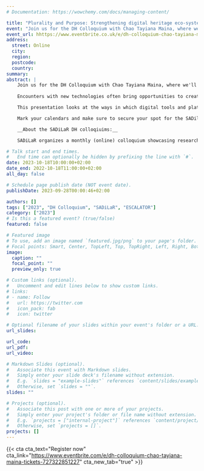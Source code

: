 ```yaml
---
# Documentation: https://wowchemy.com/docs/managing-content/

title: "Plurality and Purpose: Strengthening digital heritage eco-systems in Africa's museum sector"
event: "Join us for the DH Colloquium with Chao Tayiana Maina, where we'll dive into exciting discussions on new technologie."
event_url: hhttps://www.eventbrite.co.uk/e/dh-colloquium-chao-tayiana-maina-tickets-727322851227
address:
  street: Online
  city:
  region:
  postcode:
  country:
summary: 
abstract: |
    Join us for the DH Colloquium with Chao Tayiana Maina, where we'll dive into exciting discussions on new technologies—don't miss it!    
    
    Encounters with new technologies often bring opportunities to create new narratives, but they also bear the potential to entrench existing ones that have prioritized certain perspectives in place of others. 

    This presentation looks at the ways in which digital tools and platforms are currently being used within the museum sector across different African countries. What challenges do these platforms present and how do they allow practitioners to subvert entrenched ideologies? Most importantly, it looks at the implementation of these technologies and questions what is needed to successfully scale, implement and support a growing ecosystem of digital cultural practitioners in the region.

    Mark your calendars and make sure to secure your spot for the SADilaR DH Colloquium. Stay tuned for further updates and details on how to join this exciting online event.

    __About the SADiLaR DH colloqiuims:__

    SADiLaR organizes a monthly (online) colloquium showcasing research related to digital humanities. Each month a speaker will present their work in the area of digital humanities.

# Talk start and end times.
#   End time can optionally be hidden by prefixing the line with `#`.
date: 2023-10-18T10:00:00+02:00
date_end: 2022-10-18T11:00:00+02:00
all_day: false

# Schedule page publish date (NOT event date).
publishDate: 2023-09-28T00:00:46+02:00

authors: []
tags: ["2023", "DH Colloquium", "SADiLaR", "ESCALATOR"]
category: ["2023"]
# Is this a featured event? (true/false)
featured: false

# Featured image
# To use, add an image named `featured.jpg/png` to your page's folder. 
# Focal points: Smart, Center, TopLeft, Top, TopRight, Left, Right, BottomLeft, Bottom, BottomRight.
image:
  caption: ""
  focal_point: ""
  preview_only: true

# Custom links (optional).
#   Uncomment and edit lines below to show custom links.
# links:
# - name: Follow
#   url: https://twitter.com
#   icon_pack: fab
#   icon: twitter

# Optional filename of your slides within your event's folder or a URL.
url_slides:

url_code:
url_pdf:
url_video:

# Markdown Slides (optional).
#   Associate this event with Markdown slides.
#   Simply enter your slide deck's filename without extension.
#   E.g. `slides = "example-slides"` references `content/slides/example-slides.md`.
#   Otherwise, set `slides = ""`.
slides: ""

# Projects (optional).
#   Associate this post with one or more of your projects.
#   Simply enter your project's folder or file name without extension.
#   E.g. `projects = ["internal-project"]` references `content/project/deep-learning/index.md`.
#   Otherwise, set `projects = []`.
projects: []
---
```


{{< cta cta_text="Register now" cta_link="https://www.eventbrite.com/e/dh-colloquium-chao-tayiana-maina-tickets-727322851227" cta_new_tab="true" >}}


